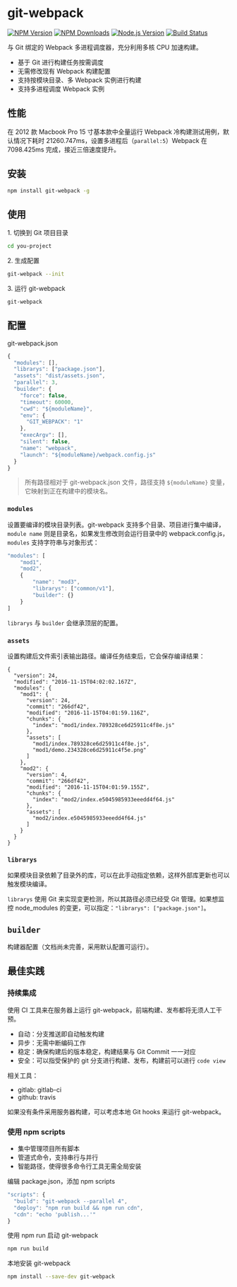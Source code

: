 # git-webpack

[![NPM Version][npm-image]][npm-url]
[![NPM Downloads][downloads-image]][downloads-url]
[![Node.js Version][node-version-image]][node-version-url]
[![Build Status][travis-ci-image]][travis-ci-url]

与 Git 绑定的 Webpack 多进程调度器，充分利用多核 CPU 加速构建。

* 基于 Git 进行构建任务按需调度
* 无需修改现有 Webpack 构建配置
* 支持按模块目录、多 Webpack 实例进行构建
* 支持多进程调度 Webpack 实例

## 性能

在 2012 款 Macbook Pro 15 寸基本款中全量运行 Webpack 冷构建测试用例，默认情况下耗时 21260.747ms，设置多进程后（`parallel:5`）Webpack 在 7098.425ms 完成，接近三倍速度提升。

## 安装

```bash
npm install git-webpack -g
```

## 使用

1\. 切换到 Git 项目目录

```bash
cd you-project
```

2\. 生成配置

```bash
git-webpack --init
```

3\. 运行 git-webpack

```bash
git-webpack
```

## 配置

git-webpack.json

```javascript
{
  "modules": [],
  "librarys": ["package.json"],
  "assets": "dist/assets.json",
  "parallel": 3,
  "builder": {
    "force": false,
    "timeout": 60000,
    "cwd": "${moduleName}",
    "env": {
      "GIT_WEBPACK": "1"
    },
    "execArgv": [],
    "silent": false,
    "name": "webpack",
    "launch": "${moduleName}/webpack.config.js"
  }
}
```

> 所有路径相对于 git-webpack.json 文件，路径支持 `${moduleName}` 变量，它映射到正在构建中的模块名。

### `modules`

设置要编译的模块目录列表。git-webpack 支持多个目录、项目进行集中编译，`module name` 则是目录名，如果发生修改则会运行目录中的 webpack.config.js，`modules` 支持字符串与对象形式：

```javascript 
"modules": [
    "mod1",
    "mod2",
    {
        "name": "mod3",
        "librarys": ["common/v1"],
        "builder": {}
    }
]
```

`librarys` 与 `builder` 会继承顶层的配置。

### `assets`

设置构建后文件索引表输出路径。编译任务结束后，它会保存编译结果：

```
{
  "version": 24,
  "modified": "2016-11-15T04:02:02.167Z",
  "modules": {
    "mod1": {
      "version": 24,
      "commit": "266df42",
      "modified": "2016-11-15T04:01:59.116Z",
      "chunks": {
        "index": "mod1/index.789328ce6d25911c4f8e.js"
      },
      "assets": [
        "mod1/index.789328ce6d25911c4f8e.js",
        "mod1/demo.234328ce6d25911c4f5e.png"
      ]
    },
    "mod2": {
      "version": 4,
      "commit": "266df42",
      "modified": "2016-11-15T04:01:59.155Z",
      "chunks": {
        "index": "mod2/index.e5045985933eeedd4f64.js"
      },
      "assets": [
        "mod2/index.e5045985933eeedd4f64.js"
      ]
    }
  }
}
```

### `librarys`

如果模块目录依赖了目录外的库，可以在此手动指定依赖，这样外部库更新也可以触发模块编译。

`librarys` 使用 Git 来实现变更检测，所以其路径必须已经受 Git 管理。如果想监控 node_modules 的变更，可以指定：`"librarys": ["package.json"]`。

## `builder`

构建器配置（文档尚未完善，采用默认配置可运行）。

## 最佳实践

### 持续集成

使用 CI 工具来在服务器上运行 git-webpack，前端构建、发布都将无须人工干预。

* 自动：分支推送即自动触发构建
* 异步：无需中断编码工作
* 稳定：确保构建后的版本稳定，构建结果与 Git Commit 一一对应
* 安全：可以指受保护的 git 分支进行构建、发布，构建前可以进行 `code view`

相关工具：

* gitlab: gitlab-ci
* github: travis

如果没有条件采用服务器构建，可以考虑本地 Git hooks 来运行 git-webpack。

### 使用 npm scripts

* 集中管理项目所有脚本
* 管道式命令，支持串行与并行
* 智能路径，使得很多命令行工具无需全局安装

编辑 package.json，添加 npm scripts

```javascript
"scripts": {
  "build": "git-webpack --parallel 4",
  "deploy": "npm run build && npm run cdn",
  "cdn": "echo 'publish...'"
}
```

使用 npm run 启动 git-webpack

```bash
npm run build
```

本地安装 git-webpack

```bash
npm install --save-dev git-webpack
```


[npm-image]: https://img.shields.io/npm/v/git-webpack.svg
[npm-url]: https://npmjs.org/package/git-webpack
[node-version-image]: https://img.shields.io/node/v/git-webpack.svg
[node-version-url]: http://nodejs.org/download/
[downloads-image]: https://img.shields.io/npm/dm/git-webpack.svg
[downloads-url]: https://npmjs.org/package/git-webpack
[travis-ci-image]: https://travis-ci.org/aui/git-webpack.svg?branch=master
[travis-ci-url]: https://travis-ci.org/aui/git-webpack
